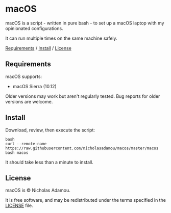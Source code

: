 macOS
======

macOS is a script - written in pure bash - to set up a macOS laptop with my opinionated configurations.

It can run multiple times on the same machine safely.

[Requirements](https://github.com/nicholasadamou/macos#requirements) / [Install](https://github.com/nicholasadamou/macos#install) / [License](https://github.com/nicholasadamou/macos#license)

Requirements
------------

macOS supports:

* macOS Sierra (10.12)

Older versions may work but aren't regularly tested. Bug reports for older
versions are welcome.

Install
-------

Download, review, then execute the script:

```
bash
curl --remote-name https://raw.githubusercontent.com/nicholasadamou/macos/master/macos
bash macos
```

It should take less than a minute to install.

License
-------

macOS is © Nicholas Adamou.

It is free software, and may be redistributed under the terms specified in the [LICENSE] file.

[LICENSE]: LICENSE
